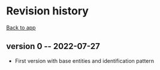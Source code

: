 # Revision history

[Back to app](../..)

## version 0 -- 2022-07-27

* First version with base entities and identification pattern
